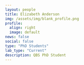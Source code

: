 ```yaml
---
layout: people
title: Elizabeth Anderson
img: /assets/img/blank_profile.png
profile:
  align: right
  image: default
news: false
social: false
type: "PhD Students"
lab_type: "Current"
description: QBS PhD Student
---
```

